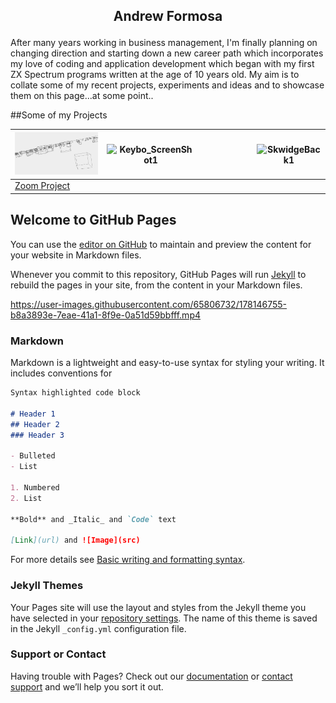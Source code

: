 
## <p align="center">Andrew Formosa</p>

After many years working in business management, I'm finally planning on changing direction and starting down a new career path which incorporates my love of coding and application development which began with my first ZX Spectrum programs written at the age of 10 years old.
My aim is to collate some of my recent projects, experiments and ideas and to showcase them on this page...at some point..

##Some of my Projects



|![Image](ZoomPic1.PNG)|![Keybo_ScreenShot1](https://user-images.githubusercontent.com/65806732/179819698-1b7276a0-9a92-4aab-8712-893161a5f563.PNG)|<img scr="https://user-images.githubusercontent.com/65806732/179819989-dd114eee-cfcc-41ac-adab-ca25bc18779c.png" width="800">|![SkwidgeBack1](https://user-images.githubusercontent.com/65806732/179820076-820dc96d-0b65-48d7-b00c-38dafaff5a18.png)|
| ------------- | ------------- | ------------- | ------------- |
| [Zoom Project](https://andrewformosa.github.io/ZoomExample) | |   |  |
## Welcome to GitHub Pages

You can use the [editor on GitHub](https://github.com/AndrewFormosa/AndrewFormosa.github.io/edit/main/README.md) to maintain and preview the content for your website in Markdown files.

Whenever you commit to this repository, GitHub Pages will run [Jekyll](https://jekyllrb.com/) to rebuild the pages in your site, from the content in your Markdown files.





https://user-images.githubusercontent.com/65806732/178146755-b8a3893e-7eae-41a1-8f9e-0a51d59bbfff.mp4



### Markdown

Markdown is a lightweight and easy-to-use syntax for styling your writing. It includes conventions for

```markdown
Syntax highlighted code block

# Header 1
## Header 2
### Header 3

- Bulleted
- List

1. Numbered
2. List

**Bold** and _Italic_ and `Code` text

[Link](url) and ![Image](src)
```

For more details see [Basic writing and formatting syntax](https://docs.github.com/en/github/writing-on-github/getting-started-with-writing-and-formatting-on-github/basic-writing-and-formatting-syntax).

### Jekyll Themes

Your Pages site will use the layout and styles from the Jekyll theme you have selected in your [repository settings](https://github.com/AndrewFormosa/AndrewFormosa.github.io/settings/pages). The name of this theme is saved in the Jekyll `_config.yml` configuration file.

### Support or Contact

Having trouble with Pages? Check out our [documentation](https://docs.github.com/categories/github-pages-basics/) or [contact support](https://support.github.com/contact) and we’ll help you sort it out.
